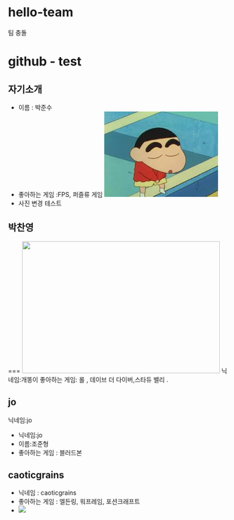 # hello-team
팀 충돌 


# github - test
## 자기소개
* 이름 : 박준수
* 좋아하는 게임 :FPS, 퍼즐류 게임
![짱구인사](./jangu.jpeg)
* 사진 변경 테스트


## 박찬영
===
<img src="https://www.google.com/url?sa=i&url=https%3A%2F%2Fkr.pinterest.com%2Fpin%2Fliiustration--369084131972540937%2F&psig=AOvVaw3AxmvzBii3jh2_1O94jHAU&ust=1737508522971000&source=images&cd=vfe&opi=89978449&ved=0CBEQjRxqFwoTCNjepOTRhYsDFQAAAAAdAAAAABAI" width="450px" height="300px"></img>
닉네임:개똥이
좋아하는 게임: 롤 , 데이브 더 다이버,스타듀 밸리 .


## jo
닉네임:jo
* 닉네임:jo
* 이름:조준형
* 좋아하는 게임 : 블러드본

## caoticgrains
* 닉네임 : caoticgrains
* 좋아하는 게임 : 엘든링, 워프레임, 포션크래프트
* <img src="https://storage.googleapis.com/oceanwide_web/media-dynamic/cache/widen_1100_progressive/v2-gallery_media/media60269f02176e2768416628.jpg"></img>
